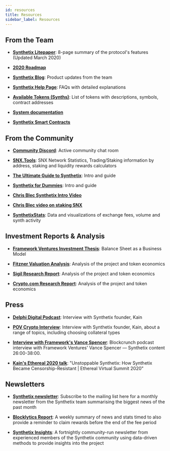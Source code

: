 ```yaml
---
id: resources
title: Resources
sidebar_label: Resources
---
```


## From the Team

- **<a class="link" target="_blank" href="https://www.synthetix.io/uploads/synthetix_litepaper.pdf">Synthetix Litepaper</a>**: 8-page summary of the protocol's features (Updated March 2020)

- **<a class="link" target="_blank" href="https://blog.synthetix.io/2020-roadmap/">2020 Roadmap</a>**

- **<a class="link" target="_blank" href="https://blog.synthetix.io/">Synthetix Blog</a>**: Product updates from the team

- **<a class="link" target="_blank" href="https://help.synthetix.io/">Synthetix Help Page</a>**: FAQs with detailed explanations

- **<a class="link" target="_blank" href="https://www.synthetix.io/tokens">Available Tokens (Synths)</a>**: List of tokens with descriptions, symbols, contract addresses

- **<a class="link" target="_blank" href="https://docs.synthetix.io/">System documentation</a>**

- **<a class="link" target="_blank" href="https://docs.synthetix.io/contracts/">Synthetix Smart Contracts</a>**


## From the Community

- **<a class="link" target="_blank" href="https://discordapp.com/channels/413890591840272394/413890591840272398">Community Discord</a>**: Active community chat room

- **<a class="link" target="_blank" href="https://snx.tools/">SNX.Tools</a>**: SNX Network Statistics, Trading/Staking information by address, staking and liquidity rewards calculators

- **<a class="link" target="_blank" href="https://defitutorials.substack.com/p/the-ultimate-guide-to-synthetix">The Ultimate Guide to Synthetix</a>**: Intro and guide

- **<a class="link" target="_blank" href="https://www.publish0x.com/twicecrypto/synthetix-dummies-xdnxle">Synthetix for Dummies</a>**: Intro and guide

- **<a class="link" target="_blank" href="https://www.youtube.com/watch?v=MKVLvlk_Lhs">Chris Blec Synthetix Intro Video</a>**

- **<a class="link" target="_blank" href="https://www.youtube.com/watch?v=HdJMtzCzYA0">Chris Blec video on staking SNX</a>**

- **<a class="link" target="_blank" href="https://synthetixstats.com/">SynthetixStats</a>**: Data and visualizations of exchange fees, volume and synth activity


## Investment Reports & Analysis

- **<a class="link" target="_blank" href="https://thedefiant.substack.com/p/balance-sheet-as-a-business-model">Framework Ventures Investment Thesis</a>**: Balance Sheet as a Business Model

- **<a class="link" target="_blank" href="https://medium.com/fitzner-blockchain-consulting/token-tuesdays-synthetix-snx-5244a17273f2">Fitzner Valuation Analysis</a>**: Analysis of the project and token economics

- **<a class="link" target="_blank" href="https://sigilfund.com/research/synthetix-io-sigil-research/">Sigil Research Report</a>**: Analysis of the project and token economics

- **<a class="link" target="_blank" href="https://assets.ctfassets.net/hfgyig42jimx/4WOg5vv6wWjeWpNpgcCE8M/525f20f6e3a193969fd5850de0638c55/Crypto.com_DeFi_Report_-_Synthetix.pdf">Crypto.com Research Report</a>**: Analysis of the project and token economics


## Press

- **<a class="link" target="_blank" href="https://fiftyonepercent.podbean.com/e/synthetixs-kain-warwick-how-ethereum-will-absorb-a-trillion-dollar-market/">Delphi Digital Podcast</a>**: Interview with Synthetix founder, Kain

- **<a class="link" target="_blank" href="https://www.youtube.com/watch?v=2DhqtMkuyRQ">POV Crypto Interview</a>**: Interview with Synthetix founder, Kain, about a range of topics, including choosing collateral types

- **<a class="link" target="_blank" href="https://twitter.com/mrjasonchoi/status/1239923667909275649">Interview with Framework's Vance Spencer</a>**: Blockcrunch podcast interview with Framework Ventures' Vance Spencer — Synthetix content 26:00-38:00. 

- **<a class="link" target="_blank" href="https://www.youtube.com/watch?v=YodjEPPE9cg">Kain's Ethereal 2020 talk</a>**: "Unstoppable Synthetix: How Synthetix Became Censorship-Resistant | Ethereal Virtual Summit 2020"

## Newsletters

- **<a class="link" target="_blank" href="https://www.synthetix.io/community">Synthetix newsletter</a>**: Subscribe to the mailing list here for a monthly newsletter from the Synthetix team summarising the biggest news of the past month

- **<a class="link" target="_blank" href="https://mailchi.mp/blocklytics/synthetix-report-1">Blocklytics Report</a>**: A weekly summary of news and stats timed to also provide a reminder to claim rewards before the end of the fee period

- **<a class="link" target="_blank" href="https://synthetixinsights.substack.com/">Synthetix Insights</a>**: A fortnightly community-run newsletter from experienced members of the Synthetix community using data-driven methods to provide insights 
into the project
